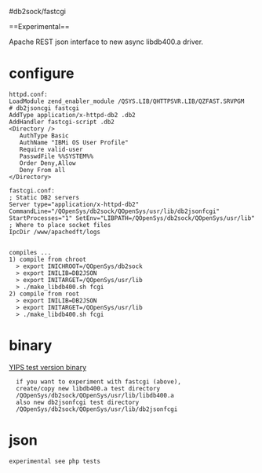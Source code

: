 #db2sock/fastcgi

==Experimental==

Apache REST json interface to new async libdb400.a driver. 

# configure

```
httpd.conf:
LoadModule zend_enabler_module /QSYS.LIB/QHTTPSVR.LIB/QZFAST.SRVPGM
# db2jsoncgi fastcgi
AddType application/x-httpd-db2 .db2
AddHandler fastcgi-script .db2
<Directory />       
   AuthType Basic
   AuthName "IBMi OS User Profile"
   Require valid-user
   PasswdFile %%SYSTEM%%
   Order Deny,Allow 
   Deny From all     
</Directory>

fastcgi.conf:
; Static DB2 servers
Server type="application/x-httpd-db2" CommandLine="/QOpenSys/db2sock/QOpenSys/usr/lib/db2jsonfcgi" StartProcesses="1" SetEnv="LIBPATH=/QOpenSys/db2sock/QOpenSys/usr/lib"
; Where to place socket files
IpcDir /www/apachedft/logs


compiles ...
1) compile from chroot
  > export INICHROOT=/QOpenSys/db2sock
  > export INILIB=DB2JSON
  > export INITARGET=/QOpenSys/usr/lib
  > ./make_libdb400.sh fcgi
2) compile from root
  > export INILIB=DB2JSON
  > export INITARGET=/QOpenSys/usr/lib
  > ./make_libdb400.sh fcgi
```

# binary
[YIPS test version binary](http://yips.idevcloud.com/wiki/index.php/Databases/SuperDriver)
```
  if you want to experiment with fastcgi (above), 
  create/copy new libdb400.a test directory
  /QOpenSys/db2sock/QOpenSys/usr/lib/libdb400.a
  also new db2jsonfcgi test directory
  /QOpenSys/db2sock/QOpenSys/usr/lib/db2jsonfcgi
```
# json
```
experimental see php tests
```


